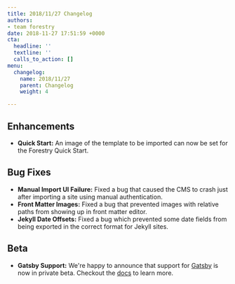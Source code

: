 ```yaml
---
title: 2018/11/27 Changelog
authors:
- team forestry
date: 2018-11-27 17:51:59 +0000
cta:
  headline: ''
  textline: ''
  calls_to_action: []
menu:
  changelog:
    name: 2018/11/27
    parent: Changelog
    weight: 4

---
```

## Enhancements

* **Quick Start:** An image of the template to be imported can now be set for the Forestry Quick Start.

## Bug Fixes

* **Manual Import UI Failure:** Fixed a bug that caused the CMS to crash just after importing a site using manual authentication.
* **Front Matter Images:** Fixed a bug that prevented images with relative paths from showing up in front matter editor.
* **Jekyll Date Offsets:** Fixed a bug which prevented some date fields from being exported in the correct format for Jekyll sites.

## Beta

* **Gatsby Support:** We're happy to announce that support for [Gatsby](https://www.gatsbyjs.org "Gatsby") is now in private beta. Checkout the [docs](https://forestry.io/docs/guides/developing-with-gatsby/ "Forestry + Gatsby") to learn more.